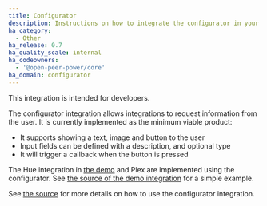 ```yaml
---
title: Configurator
description: Instructions on how to integrate the configurator in your components.
ha_category:
  - Other
ha_release: 0.7
ha_quality_scale: internal
ha_codeowners:
  - '@open-peer-power/core'
ha_domain: configurator
---
```


<div class='note'>
This integration is intended for developers.
</div>

The configurator integration allows integrations to request information from the user. It is currently implemented as the minimum viable product:

- It supports showing a text, image and button to the user
- Input fields can be defined with a description, and optional type
- It will trigger a callback when the button is pressed

The Hue integration in [the demo](/demo) and Plex are implemented using the configurator. See [the source of the demo integration](https://github.com/OpenPeerPower/Open-Peer-Power/tree/dev/openpeerpower/components/demo) for a simple example.

See [the source](https://github.com/OpenPeerPower/Open-Peer-Power/tree/dev/openpeerpower/components/configurator) for more details on how to use the configurator integration.
